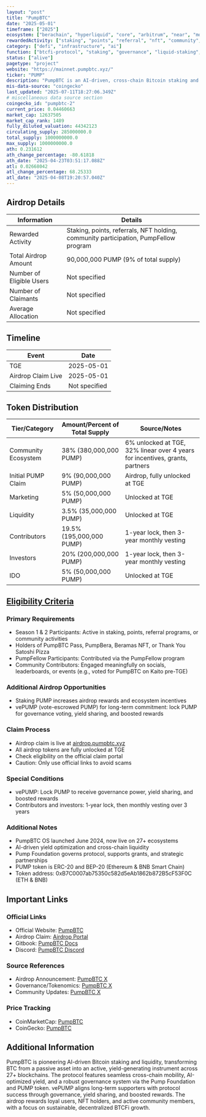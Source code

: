 ```yaml
---
layout: "post"
title: "PumpBTC"
date: "2025-05-01"
timeframe: ["2025"]
ecosystem: ["berachain", "hyperliquid", "core", "arbitrum", "near", "morph", "avalanche", "bnb", "monad", "mantle", "bitcoin", "ethereum"]
rewardedActivity: ["staking", "points", "referral", "nft", "community", "retroactive"]
category: ["defi", "infrastructure", "ai"]
function: ["btcfi-protocol", "staking", "governance", "liquid-staking", "btcfi", "liquidity", "decentralized-finance"]
status: ["alive"]
pagetype: "project"
website: "https://mainnet.pumpbtc.xyz/"
ticker: "PUMP"
description: "PumpBTC is an AI-driven, cross-chain Bitcoin staking and liquidity protocol, enabling BTC holders to earn yield, participate in governance, and unlock DeFi opportunities across 27+ ecosystems."
mis-data-source: "coingecko"
last_updated: "2025-07-11T18:27:06.349Z"
# miscellaneous data source section
coingecko_id: "pumpbtc-2"
current_price: 0.04460663
market_cap: 12637505
market_cap_rank: 1489
fully_diluted_valuation: 44342123
circulating_supply: 285000000.0
total_supply: 1000000000.0
max_supply: 1000000000.0
ath: 0.231612
ath_change_percentage: -80.61818
ath_date: "2025-04-23T03:51:17.088Z"
atl: 0.02668042
atl_change_percentage: 68.25333
atl_date: "2025-04-08T19:20:57.040Z"
---
```


## Airdrop Details

| Information              | Details                                                                                      |
| ------------------------ | -------------------------------------------------------------------------------------------- |
| Rewarded Activity        | Staking, points, referrals, NFT holding, community participation, PumpFellow program         |
| Total Airdrop Amount     | 90,000,000 PUMP (9% of total supply)                                                         |
| Number of Eligible Users | Not specified                                                                                |
| Number of Claimants      | Not specified                                                                                |
| Average Allocation       | Not specified                                                                                |

## Timeline

| Event               | Date                |
| ------------------- | ------------------- |
| TGE                 | 2025-05-01          |
| Airdrop Claim Live  | 2025-05-01          |
| Claiming Ends       | Not specified       |

## Token Distribution

| Tier/Category         | Amount/Percent of Total Supply | Source/Notes                                                                 |
| --------------------- | ----------------------------- | ---------------------------------------------------------------------------- |
| Community Ecosystem   | 38% (380,000,000 PUMP)        | 6% unlocked at TGE, 32% linear over 4 years for incentives, grants, partners |
| Initial PUMP Claim    | 9% (90,000,000 PUMP)          | Airdrop, fully unlocked at TGE                                               |
| Marketing            | 5% (50,000,000 PUMP)           | Unlocked at TGE                                                              |
| Liquidity            | 3.5% (35,000,000 PUMP)         | Unlocked at TGE                                                              |
| Contributors         | 19.5% (195,000,000 PUMP)       | 1-year lock, then 3-year monthly vesting                                     |
| Investors            | 20% (200,000,000 PUMP)         | 1-year lock, then 3-year monthly vesting                                     |
| IDO                  | 5% (50,000,000 PUMP)           | Unlocked at TGE                                                              |

## [Eligibility Criteria](https://x.com/Pumpbtcxyz/status/1907072128207536446)

### Primary Requirements

- Season 1 & 2 Participants: Active in staking, points, referral programs, or community activities
- Holders of PumpBTC Pass, PumpBera, Beramas NFT, or Thank You Satoshi Pizza
- PumpFellow Participants: Contributed via the PumpFellow program
- Community Contributors: Engaged meaningfully on socials, leaderboards, or events (e.g., voted for PumpBTC on Kaito pre-TGE)

### Additional Airdrop Opportunities

- Staking PUMP increases airdrop rewards and ecosystem incentives
- vePUMP (vote-escrowed PUMP) for long-term commitment: lock PUMP for governance voting, yield sharing, and boosted rewards

### Claim Process

- Airdrop claim is live at [airdrop.pumpbtc.xyz](https://airdrop.pumpbtc.xyz)
- All airdrop tokens are fully unlocked at TGE
- Check eligibility on the official claim portal
- Caution: Only use official links to avoid scams

### Special Conditions

- vePUMP: Lock PUMP to receive governance power, yield sharing, and boosted rewards
- Contributors and investors: 1-year lock, then monthly vesting over 3 years

### Additional Notes

- PumpBTC OS launched June 2024, now live on 27+ ecosystems
- AI-driven yield optimization and cross-chain liquidity
- Pump Foundation governs protocol, supports grants, and strategic partnerships
- PUMP token is ERC-20 and BEP-20 (Ethereum & BNB Smart Chain)
- Token address: 0xB7C0007ab75350c582d5eAb1862b872B5cF53F0C (ETH & BNB)

## Important Links

### Official Links

- Official Website: [PumpBTC](https://mainnet.pumpbtc.xyz/)
- Airdrop Claim: [Airdrop Portal](https://airdrop.pumpbtc.xyz)
- Gitbook: [PumpBTC Docs](https://pumpbtc.gitbook.io/)
- Discord: [PumpBTC Discord](https://discord.com/invite/pumpbtc)

### Source References

- Airdrop Announcement: [PumpBTC X](https://x.com/Pumpbtcxyz/status/1907072128207536446)
- Governance/Tokenomics: [PumpBTC X](https://x.com/Pumpbtcxyz)
- Community Updates: [PumpBTC X](https://x.com/Pumpbtcxyz)

### Price Tracking

- CoinMarketCap: [PumpBTC](https://coinmarketcap.com/currencies/pumpbtc-pump/)
- CoinGecko: [PumpBTC](https://www.coingecko.com/en/coins/pumpbtc)

## Additional Information

PumpBTC is pioneering AI-driven Bitcoin staking and liquidity, transforming BTC from a passive asset into an active, yield-generating instrument across 27+ blockchains. The protocol features seamless cross-chain mobility, AI-optimized yield, and a robust governance system via the Pump Foundation and PUMP token. vePUMP aligns long-term supporters with protocol success through governance, yield sharing, and boosted rewards. The airdrop rewards loyal users, NFT holders, and active community members, with a focus on sustainable, decentralized BTCFi growth.